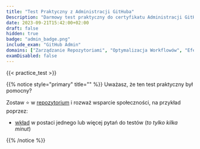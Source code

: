 ```yaml
---
title: "Test Praktyczny z Administracji GitHuba"
Description: "Darmowy test praktyczny do certyfikatu Administracji GitHuba."
date: 2023-09-21T15:42:00+02:00
draft: false
hidden: true
badge: "admin_badge.png"
include_exam: "GitHub Admin"
domains: ["Zarządzanie Repozytoriami", "Optymalizacja Workflowów", "Efektywna Kolaboracja"]
examDisabled: false
---
```


{{< practice_test >}}

{{% notice style="primary" title="" %}}
Uważasz, że ten test praktyczny był pomocny?

Zostaw &#x2B50; w [repozytorium](https://github.com/FidelusAleksander/ghcertified) i rozważ wsparcie społeczności, na przykład poprzez:
- [wkład](https://github.com/FidelusAleksander/ghcertified/blob/master/CONTRIBUTING.md) w postaci jednego lub więcej pytań do testów (*to tylko kilka minut*)

{{% /notice %}}

